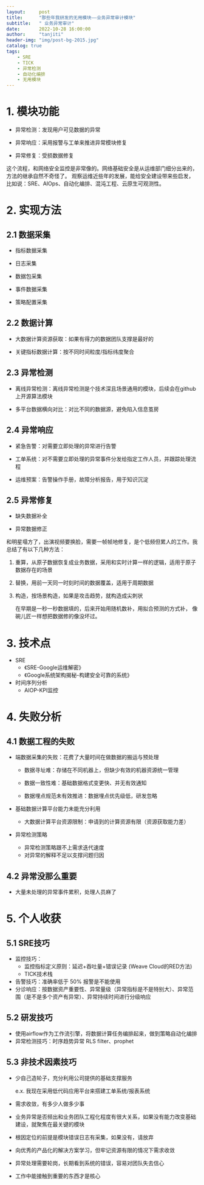 ```yaml
---
layout:     post
title:      "那些年我研发的无用模块——业务异常审计模块"
subtitle:   " 业务异常审计"
date:       2022-10-28 16:00:00
author:     "tanjiti"
header-img: "img/post-bg-2015.jpg"
catalog: true
tags:
    - SRE
    - TICK
    - 异常检测
    - 自动化编排
    - 无用模块
---
```


# 1. 模块功能

- 异常检测：发现用户可见数据的异常

- 异常响应：采用报警与工单来推进异常模块修复

- 异常修复：受损数据修复

这个流程，和网络安全监控是非常像的。网络基础安全是从运维部门细分出来的，方法的继承自然不奇怪了。
观察运维近些年的发展，能给安全建设带来些启发，比如说：SRE、AIOps、自动化编排、混沌工程、云原生可观测性。






# 2. 实现方法

## 2.1 数据采集

- 指标数据采集

- 日志采集

- 数据包采集

- 事件数据采集

- 策略配置采集

## 2.2 数据计算

- 大数据计算资源获取：如果有得力的数据团队支撑是最好的

- 关键指标数据计算：按不同时间粒度/指标纬度聚合

## 2.3 异常检测

- 离线异常检测：离线异常检测是个技术深且场景通用的模块，后续会在github上开源算法模块


- 多平台数据横向对比：对比不同的数据源，避免陷入信息茧房

## 2.4 异常响应

- 紧急告警：对需要立即处理的异常进行告警

- 工单系统：对不需要立即处理的异常事件分发给指定工作人员，并跟踪处理流程

- 运维预案：告警操作手册，故障分析报告，用于知识沉淀

## 2.5 异常修复

- 缺失数据补全

- 异常数据修正

和明星塌方了，出演视频要换脸，需要一帧帧地修复，是个低频但累人的工作。我总结了有以下几种方法：

1. 重算，从原子数据恢复成业务数据，采用和实时计算一样的逻辑，适用于原子数据存在的场景

2. 替换，用前一天同一时刻时间的数据覆盖，适用于周期数据

3. 构造，按场景构造，如果是攻击趋势，就构造成尖刺状

    在早期是一秒一秒数据填的，后来开始用随机数补，用拟合预测的方式补，
    像碗儿匠一样想把数据修的像没坏过。
    


# 3. 技术点
- SRE 
  - 《SRE-Google运维解密》
  - 《Google系统架构揭秘-构建安全可靠的系统》
- 时间序列分析
  - AIOP-KPI监控
  

# 4. 失败分析

## 4.1 数据工程的失败

- 端数据采集的失败：花费了大量时间在做数据的搬运与预处理
   
   - 数据寻址难：存储在不同机器上，但缺少有效的机器资源统一管理

   - 数据一致性难：基础数据格式变更快、并无有效通知

   - 数据埋点规范未有效推进：数据埋点优先级低，研发忽略
   
- 基础数据计算平台能力未能充分利用

   - 大数据计算平台资源限制：申请到的计算资源有限（资源获取能力差）
   
- 异常检测策略
   - 异常检测策略跟不上需求迭代速度 
   - 对异常的解释不足以支撑问题归因
  
    

## 4.2 异常没那么重要
- 大量未处理的异常事件累积，处理人员麻了

# 5. 个人收获

## 5.1 SRE技巧
- 监控技巧：
  - 监控指标定义原则：延迟+吞吐量+错误记录 (Weave Cloud的RED方法)
  - TICK技术栈
- 告警技巧：准确率低于 50% 报警是不能使用
- 分诊响应：按数据资产重要性、异常量级（异常指标是不是特别大）、异常范围（是不是多个资产有异常）、异常持续时间进行分级响应

## 5.2 研发技巧
- 使用airflow作为工作流引擎，将数据计算任务编排起来，做到策略自动化编排
- 异常检测技巧：时序趋势异常 RLS filter、prophet

## 5.3 非技术因素技巧

- 少自己造轮子，充分利用公司提供的基础支撑服务

    e.x. 我现在采用低代码应用平台来搭建工单系统/报表系统 

- 需求收敛，有多少人做多少事
- 业务异常是否频出和业务团队工程化程度有很大关系，如果没有能力改变基础建设，就聚焦在最关键的模块
- 根因定位的前提是模块错误日志有采集，如果没有，请放弃
- 向优秀的产品化的解决方案学习，但牢记资源有限的情况下需求收敛
- 异常处理需要轮岗，长期看到系统的错误，容易对团队失去信心
- 工作中能接触到重要的东西才是核心

